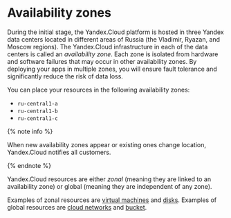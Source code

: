# Availability zones

During the initial stage, the Yandex.Cloud platform is hosted in three Yandex data centers located in different areas of Russia (the Vladimir, Ryazan, and Moscow regions). The Yandex.Cloud infrastructure in each of the data centers is called an _availability zone_. Each zone is isolated from hardware and software failures that may occur in other availability zones. By deploying your apps in multiple zones, you will ensure fault tolerance and significantly reduce the risk of data loss.

You can place your resources in the following availability zones:

- `ru-central1-a`
- `ru-central1-b`
- `ru-central1-c`

{% note info %}

When new availability zones appear or existing ones change location, Yandex.Cloud notifies all customers.

{% endnote %}

Yandex.Cloud resources are either _zonal_ (meaning they are linked to an availability zone) or global (meaning they are independent of any zone).

Examples of zonal resources are [virtual machines](../../compute/concepts/vm.md) and [disks](../../compute/concepts/disk.md). Examples of global resources are [cloud networks](../../vpc/concepts/network.md) and [bucket](../../storage/concepts/bucket.md).


